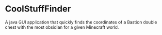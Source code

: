 # CoolStuffFinder
A java GUI application that quickly finds the coordinates of a Bastion double chest with the most obsidian for a given Minecraft world.
